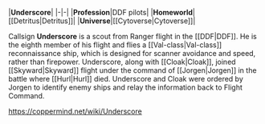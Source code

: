 |**Underscore**|
|-|-|
|**Profession**|DDF pilots|
|**Homeworld**|[[Detritus\|Detritus]]|
|**Universe**|[[Cytoverse\|Cytoverse]]|

Callsign **Underscore** is a scout from Ranger flight in the [[DDF\|DDF]]. He is the eighth member of his flight and flies a [[Val-class\|Val-class]] reconnaissance ship, which is designed for scanner avoidance and speed, rather than firepower.
Underscore, along with [[Cloak\|Cloak]], joined [[Skyward\|Skyward]] flight under the command of [[Jorgen\|Jorgen]] in the battle where [[Hurl\|Hurl]] died. Underscore and Cloak were ordered by Jorgen to identify enemy ships and relay the information back to Flight Command.



https://coppermind.net/wiki/Underscore